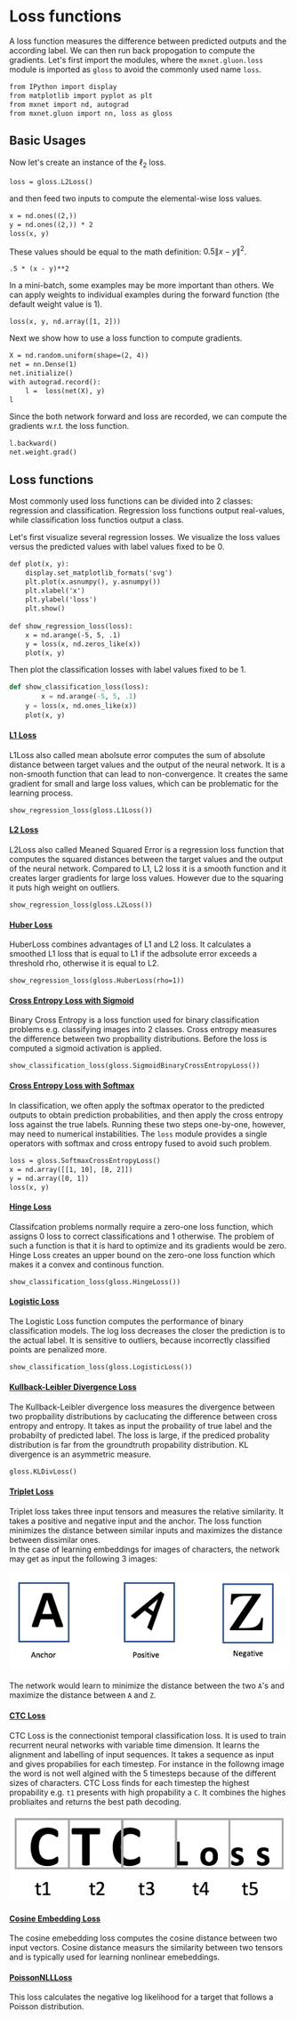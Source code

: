 # Loss functions

A loss function measures the difference between predicted
outputs and the
according label. We can then run back propogation to compute the
gradients. Let's first import the modules, where the `mxnet.gluon.loss` module
is imported as `gloss` to avoid the commonly used name `loss`.

```{.python .input}
from IPython import display
from matplotlib import pyplot as plt
from mxnet import nd, autograd
from mxnet.gluon import nn, loss as gloss  
```



## Basic Usages

Now let's create an instance of the $\ell_2$ loss.

```{.python .input}
loss = gloss.L2Loss()
```

and then feed two inputs to compute the elemental-wise loss values.

```{.python .input}
x = nd.ones((2,))
y = nd.ones((2,)) * 2
loss(x, y)
```

These values should be equal to the math definition: $0.5\|x-y\|^2$.

```{.python .input}
.5 * (x - y)**2
```

In a mini-batch, some examples may be more important than others. We can apply
weights to individual examples during the forward function (the default weight
value is 1).

```{.python .input}
loss(x, y, nd.array([1, 2]))
```

Next we show how to use a loss function to compute gradients.

```{.python .input}
X = nd.random.uniform(shape=(2, 4)) 
net = nn.Dense(1)
net.initialize()
with autograd.record():
    l =  loss(net(X), y)
l
```

Since the both network forward and loss are recorded, we can compute the
gradients w.r.t. the loss function.

```{.python .input}
l.backward()
net.weight.grad()
```

## Loss functions

Most commonly used loss functions can be divided into 2 classes: regression and classification. Regression loss functions output real-values, while classification loss functios output a class.

Let's first visualize several regression losses. We
visualize the loss values versus the predicted values with label values fixed to
be 0.

```{.python .input}
def plot(x, y):
    display.set_matplotlib_formats('svg')
    plt.plot(x.asnumpy(), y.asnumpy())
    plt.xlabel('x')
    plt.ylabel('loss')
    plt.show()
    
def show_regression_loss(loss):
    x = nd.arange(-5, 5, .1)
    y = loss(x, nd.zeros_like(x))
    plot(x, y)  

```

Then plot the classification losses with label values fixed to be 1.

```python
def show_classification_loss(loss):
		x = nd.arange(-5, 5, .1)
    y = loss(x, nd.ones_like(x))
    plot(x, y) 
```

#### [L1 Loss](https://mxnet.incubator.apache.org/api/python/gluon/loss.html#mxnet.gluon.loss.L1Loss)

L1Loss also called mean abolsute error computes the sum of absolute distance between target values and the output of the neural network. It is a non-smooth function that can lead to non-convergence. It creates the same gradient for small and large loss values, which can be problematic for the learning process.

```{.python .input}
show_regression_loss(gloss.L1Loss())
```

#### [L2 Loss](https://mxnet.incubator.apache.org/api/python/gluon/loss.html#mxnet.gluon.loss.L2Loss)

L2Loss also called Meaned Squared Error is a regression loss function that computes the squared distances between the target values and the output of the neural network. Compared to L1, L2 loss it is a smooth function and it creates larger gradients for large loss values. However due to the squaring it puts high weight on outliers. 

```{.python .input}
show_regression_loss(gloss.L2Loss())
```

#### [Huber Loss](https://mxnet.incubator.apache.org/api/python/gluon/loss.html#mxnet.gluon.loss.HuberLosss)

HuberLoss  combines advantages of L1 and L2 loss. It calculates a smoothed L1 loss that is equal to L1 if the adbsolute error exceeds a threshold rho, otherwise it is equal to L2.

```{.python .input}
show_regression_loss(gloss.HuberLoss(rho=1))
```

#### [Cross Entropy Loss with Sigmoid](https://mxnet.incubator.apache.org/api/python/gluon/loss.html#mxnet.gluon.loss.SigmoidBinaryCrossEntropyLoss)

Binary Cross Entropy is a loss function used for binary classification problems e.g. classifying images into 2 classes.  Cross entropy measures the difference between two propbaility distributions. Before the loss is computed a sigmoid activation is applied. 

```{.python .input}
show_classification_loss(gloss.SigmoidBinaryCrossEntropyLoss())
```

#### [Cross Entropy Loss with Softmax](https://mxnet.incubator.apache.org/api/python/gluon/loss.html#mxnet.gluon.loss.SigmoidBinaryCrossEntropyLoss)

In classification, we often apply the
softmax operator to the predicted outputs to obtain prediction probabilities,
and then apply the cross entropy loss against the true labels. Running these two
steps one-by-one, however, may need to numerical instabilities. The `loss`
module provides a single operators with softmax and cross entropy fused to avoid
such problem.

```{.python .input}
loss = gloss.SoftmaxCrossEntropyLoss()
x = nd.array([[1, 10], [8, 2]])
y = nd.array([0, 1])
loss(x, y)
```

#### [Hinge Loss](https://mxnet.incubator.apache.org/api/python/gluon/loss.html#mxnet.gluon.loss.HingeLoss)

Classifcation problems normally require a zero-one loss function, which assigns 0 loss to correct classifications and 1 otherwise. The problem of such a function is that it is hard to optimize and its gradients would be zero. Hinge Loss creates an upper bound on the zero-one loss function which makes it a convex and continous function. 

```{.python .input}
show_classification_loss(gloss.HingeLoss())
```

#### [Logistic Loss](https://mxnet.incubator.apache.org/versions/master/api/python/gluon/loss.html#mxnet.gluon.loss.LogisticLoss)

The Logistic Loss function computes the performance of binary classification models. The log loss decreases the closer the prediction is to the actual label. It is sensitive to outliers, because incorrectly classified points are penalized more.

```python
show_classification_loss(gloss.LogisticLoss())
```

#### [Kullback-Leibler Divergence Loss](https://mxnet.incubator.apache.org/versions/master/api/python/gluon/loss.html#mxnet.gluon.loss.KLDivLoss)

The Kullback-Leibler divergence loss measures the divergence between two propbaility distributions by caclucating the difference between cross entropy and entropy. It takes as input the probaility of true label and the probabilty of predicted label. The loss is large, if the prediced probality distribution is far from the groundtruth propability distribution. KL divergence is an asymmetric measure.

```python
gloss.KLDivLoss()
```



#### [Triplet Loss](https://mxnet.incubator.apache.org/versions/master/api/python/gluon/loss.html#mxnet.gluon.loss.TripletLoss)

Triplet loss takes three input tensors and measures the relative similarity. It takes a positive and negative input and the anchor. The loss function minimizes the distance between similar inputs and maximizes the distance  between dissimilar ones.  
In the case of learning embeddings for images of characters, the network may get as input the following 3 images: 

![triplet_loss](triplet_loss.png)

The network would learn to minimize the distance between the two `A`'s and maximize the distance between `A` and `Z`.

#### [CTC Loss](https://mxnet.incubator.apache.org/versions/master/api/python/gluon/loss.html#mxnet.gluon.loss.CTCLoss)

CTC Loss is the connectionist temporal classification loss. It is used to train recurrent neural networks with variable time dimension. It learns the alignment and labelling of input sequences. It takes a sequence as input and gives propabilies for each timestep. For instance in the followng image the word is not well algined with the 5 timesteps because of the different sizes of characters. CTC Loss finds for each timestep the highest propability e.g. `t1` presents with high propability a `C`. It combines the highes probliaites and returns the best path decoding.

![ctc_loss](ctc_loss.png)

#### [Cosine Embedding Loss](https://mxnet.incubator.apache.org/versions/master/api/python/gluon/loss.html#mxnet.gluon.loss.CosineEmbeddingLoss)
The cosine emebedding loss computes the cosine distance between two input vectors. Cosine distance measurs the similarity between two tensors and is typically used for learning nonlinear emebeddings. 

#### [PoissonNLLLoss](https://mxnet.incubator.apache.org/versions/master/api/python/gluon/loss.html#mxnet.gluon.loss.PoissonNLLLoss)
This loss calculates the negative log likelihood for a target that follows a Poisson distribution. 



